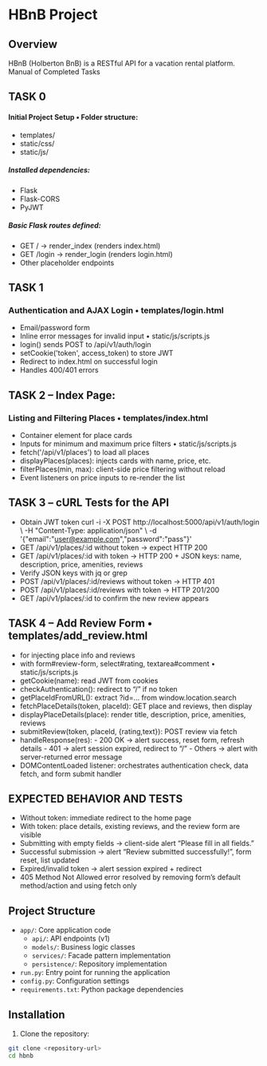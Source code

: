 # HBnB Project

## Overview
HBnB (Holberton BnB) is a RESTful API for a vacation rental platform.
Manual of Completed Tasks

## TASK 0 
#### Initial Project Setup • Folder structure:
* templates/
* static/css/
* static/js/

##### Installed dependencies: 
* Flask
* Flask-CORS
* PyJWT

##### Basic Flask routes defined:
* GET / → render_index (renders index.html)
* GET /login → render_login (renders login.html)
* Other placeholder endpoints

## TASK 1 
### Authentication and AJAX Login • templates/login.html
* Email/password form
* Inline error messages for invalid input • static/js/scripts.js
* login() sends POST to /api/v1/auth/login
* setCookie('token', access_token) to store JWT
* Redirect to index.html on successful login
* Handles 400/401 errors

## TASK 2 – Index Page:
### Listing and Filtering Places • templates/index.html
* Container element for place cards
* Inputs for minimum and maximum price filters • static/js/scripts.js
* fetch('/api/v1/places') to load all places
* displayPlaces(places): injects cards with name, price, etc.
* filterPlaces(min, max): client-side price filtering without reload
* Event listeners on price inputs to re-render the list

## TASK 3 – cURL Tests for the API
* Obtain JWT token curl -i -X POST http://localhost:5000/api/v1/auth/login \ -H "Content-Type: application/json" \ -d '{"email":"user@example.com","password":"pass"}'
* GET /api/v1/places/:id without token → expect HTTP 200
* GET /api/v1/places/:id with token → HTTP 200 + JSON keys: name, description, price, amenities, reviews
* Verify JSON keys with jq or grep
* POST /api/v1/places/:id/reviews without token → HTTP 401
* POST /api/v1/places/:id/reviews with token → HTTP 201/200
* GET /api/v1/places/:id to confirm the new review appears

## TASK 4 – Add Review Form • templates/add_review.html
* <div id="place-details"> for injecting place info and reviews
* <section id="add-review"> with form#review-form, select#rating, textarea#comment • static/js/scripts.js
* getCookie(name): read JWT from cookies
* checkAuthentication(): redirect to “/” if no token
* getPlaceIdFromURL(): extract ?id=… from window.location.search
* fetchPlaceDetails(token, placeId): GET place and reviews, then display
* displayPlaceDetails(place): render title, description, price, amenities, reviews
* submitReview(token, placeId, {rating,text}): POST review via fetch
* handleResponse(res):
                    - 200 OK → alert success, reset form, refresh details
                    - 401 → alert session expired, redirect to “/”
                    - Others → alert with server-returned error message
* DOMContentLoaded listener: orchestrates authentication check, data fetch, and form submit handler

## EXPECTED BEHAVIOR AND TESTS
* Without token: immediate redirect to the home page
* With token: place details, existing reviews, and the review form are visible
* Submitting with empty fields → client-side alert “Please fill in all fields.”
* Successful submission → alert “Review submitted successfully!”, form reset, list updated
* Expired/invalid token → alert session expired + redirect
* 405 Method Not Allowed error resolved by removing form’s default method/action and using fetch only

## Project Structure
- `app/`: Core application code
  - `api/`: API endpoints (v1)
  - `models/`: Business logic classes
  - `services/`: Facade pattern implementation
  - `persistence/`: Repository implementation
- `run.py`: Entry point for running the application
- `config.py`: Configuration settings
- `requirements.txt`: Python package dependencies

## Installation

1. Clone the repository:
```bash
git clone <repository-url>
cd hbnb
